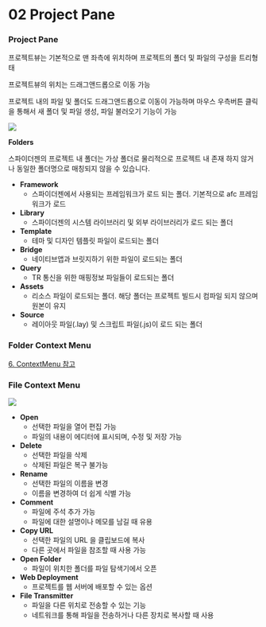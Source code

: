 # 02  Project Pane

### Project Pane

프로젝트뷰는 기본적으로 맨 좌측에 위치하며 프로젝트의 폴더 및 파일의 구성을 트리형태

프로젝트뷰의 위치는 드래그앤드롭으로 이동 가능

프로젝트 내의 파일 및 폴더도 드래그앤드롭으로 이동이 가능하며 마우스 우측버튼 클릭을 통해서 새 폴더 및 파일 생성, 파일 불러오기 기능이 가능

![](https://wikidocs.net/images/page/22785/screens_prj.png)

**Folders**

스파이더젠의 프로젝트 내 폴더는 가상 폴더로 물리적으로 프로젝트 내 존재 하지 않거나 동일한 폴더명으로 매칭되지 않을 수 있습니다.

* **Framework**
  * 스파이더젠에서 사용되는 프레임워크가 로드 되는 폴더. 기본적으로 afc 프레임워크가 로드
* **Library**
  * 스파이더젠의 시스템 라이브러리 및 외부 라이브러리가 로드 되는 폴더
* **Template**
  * 테마 및 디자인 템플릿 파일이 로드되는 폴더
* **Bridge**
  * 네이티브앱과 브릿지하기 위한 파일이 로드되는 폴더
* **Query**
  * TR 통신을 위한 매핑정보 파일들이 로드되는 폴더
* **Assets**
  * 리소스 파일이 로드되는 폴더. 해당 폴더는 프로젝트 빌드시 컴파일 되지 않으며 원본이 유지
* **Source**
  * 레이아웃 파일(.lay) 및 스크립트 파일(.js)이 로드 되는 폴더

### Folder Context Menu

[6. ContextMenu 참고](https://wikidocs.net/23227)

### File Context Menu

![](https://wikidocs.net/images/page/22785/screens_File.png)

* **Open**
  * 선택한 파일을 열어 편집 가능
  * 파일의 내용이 에디터에 표시되며, 수정 및 저장 가능
* **Delete**
  * 선택한 파일을 삭제
  * 삭제된 파일은 복구 불가능
* **Rename**
  * 선택한 파일의 이름을 변경
  * 이름을 변경하여 더 쉽게 식별 가능
* **Comment**
  * 파일에 주석 추가 가능
  * 파일에 대한 설명이나 메모를 남길 때 유용
* **Copy URL**
  * 선택한 파일의 URL 을 클립보드에 복사
  * 다른 곳에서 파일을 참조할 때 사용 가능
* **Open Folder**
  * 파일이 위치한 폴더를 파일 탐색기에서 오픈
* **Web Deployment**
  * 프로젝트를 웹 서버에 배포할 수 있는 옵션
* **File Transmitter**
  * 파일을 다른 위치로 전송할 수 있는 기능
  * 네트워크를 통해 파일을 전송하거나 다른 장치로 복사할 때 사용
